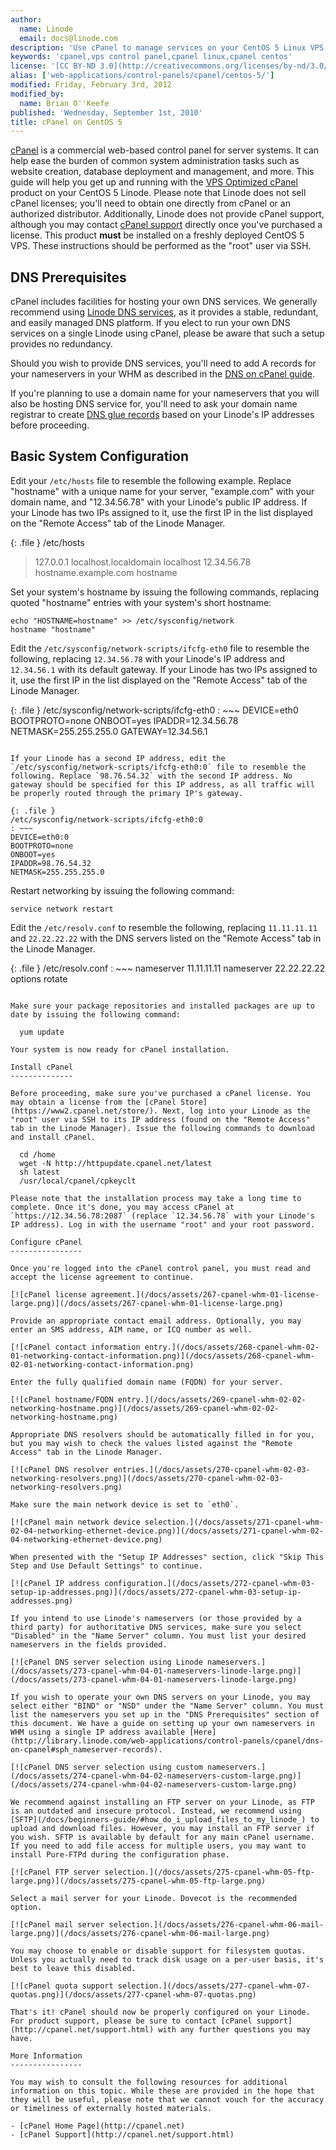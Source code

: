 ```yaml
---
author:
  name: Linode
  email: docs@linode.com
description: 'Use cPanel to manage services on your CentOS 5 Linux VPS.'
keywords: 'cpanel,vps control panel,cpanel linux,cpanel centos'
license: '[CC BY-ND 3.0](http://creativecommons.org/licenses/by-nd/3.0/us/)'
alias: ['web-applications/control-panels/cpanel/centos-5/']
modified: Friday, February 3rd, 2012
modified_by:
  name: Brian O''Keefe
published: 'Wednesday, September 1st, 2010'
title: cPanel on CentOS 5
---
```


[cPanel](http://cpanel.net) is a commercial web-based control panel for server systems. It can help ease the burden of common system administration tasks such as website creation, database deployment and management, and more. This guide will help you get up and running with the [VPS Optimized cPanel](http://cpanel.net/products/cpanelwhm/vps-optimized.html) product on your CentOS 5 Linode. Please note that Linode does not sell cPanel licenses; you'll need to obtain one directly from cPanel or an authorized distributor. Additionally, Linode does not provide cPanel support, although you may contact [cPanel support](http://cpanel.net/support.html) directly once you've purchased a license. This product **must** be installed on a freshly deployed CentOS 5 VPS. These instructions should be performed as the "root" user via SSH.

DNS Prerequisites
-----------------

cPanel includes facilities for hosting your own DNS services. We generally recommend using [Linode DNS services](/docs/dns-guides/configuring-dns-with-the-linode-manager), as it provides a stable, redundant, and easily managed DNS platform. If you elect to run your own DNS services on a single Linode using cPanel, please be aware that such a setup provides no redundancy.

Should you wish to provide DNS services, you'll need to add A records for your nameservers in your WHM as described in the [DNS on cPanel guide](https://library.linode.com/web-applications/control-panels/cpanel/dns-on-cpanel#sph_nameserver-records).

If you're planning to use a domain name for your nameservers that you will also be hosting DNS service for, you'll need to ask your domain name registrar to create [DNS glue records](http://en.wikipedia.org/wiki/Domain_Name_System#Circular_dependencies_and_glue_records) based on your Linode's IP addresses before proceeding.

Basic System Configuration
--------------------------

Edit your `/etc/hosts` file to resemble the following example. Replace "hostname" with a unique name for your server, "example.com" with your domain name, and "12.34.56.78" with your Linode's public IP address. If your Linode has two IPs assigned to it, use the first IP in the list displayed on the "Remote Access" tab of the Linode Manager.

{: .file }
/etc/hosts

> 127.0.0.1 localhost.localdomain localhost 12.34.56.78 hostname.example.com hostname

Set your system's hostname by issuing the following commands, replacing quoted "hostname" entries with your system's short hostname:

    echo "HOSTNAME=hostname" >> /etc/sysconfig/network
    hostname "hostname"

Edit the `/etc/sysconfig/network-scripts/ifcfg-eth0` file to resemble the following, replacing `12.34.56.78` with your Linode's IP address and `12.34.56.1` with its default gateway. If your Linode has two IPs assigned to it, use the first IP in the list displayed on the "Remote Access" tab of the Linode Manager.

{: .file }
/etc/sysconfig/network-scripts/ifcfg-eth0
: ~~~
  DEVICE=eth0
  BOOTPROTO=none
  ONBOOT=yes
  IPADDR=12.34.56.78
  NETMASK=255.255.255.0
  GATEWAY=12.34.56.1
  ~~~

If your Linode has a second IP address, edit the `/etc/sysconfig/network-scripts/ifcfg-eth0:0` file to resemble the following. Replace `98.76.54.32` with the second IP address. No gateway should be specified for this IP address, as all traffic will be properly routed through the primary IP's gateway.

{: .file }
/etc/sysconfig/network-scripts/ifcfg-eth0:0
: ~~~
  DEVICE=eth0:0
  BOOTPROTO=none
  ONBOOT=yes
  IPADDR=98.76.54.32
  NETMASK=255.255.255.0
  ~~~

Restart networking by issuing the following command:

    service network restart

Edit the `/etc/resolv.conf` to resemble the following, replacing `11.11.11.11` and `22.22.22.22` with the DNS servers listed on the "Remote Access" tab in the Linode Manager.

{: .file }
/etc/resolv.conf
: ~~~
  nameserver 11.11.11.11 nameserver 22.22.22.22 options rotate
  ~~~
  
Make sure your package repositories and installed packages are up to date by issuing the following command:

    yum update

Your system is now ready for cPanel installation.

Install cPanel
--------------

Before proceeding, make sure you've purchased a cPanel license. You may obtain a license from the [cPanel Store](https://www2.cpanel.net/store/). Next, log into your Linode as the "root" user via SSH to its IP address (found on the "Remote Access" tab in the Linode Manager). Issue the following commands to download and install cPanel.

    cd /home
    wget -N http://httpupdate.cpanel.net/latest
    sh latest
    /usr/local/cpanel/cpkeyclt

Please note that the installation process may take a long time to complete. Once it's done, you may access cPanel at `https://12.34.56.78:2087` (replace `12.34.56.78` with your Linode's IP address). Log in with the username "root" and your root password.

Configure cPanel
----------------

Once you're logged into the cPanel control panel, you must read and accept the license agreement to continue.

[![cPanel license agreement.](/docs/assets/267-cpanel-whm-01-license-large.png)](/docs/assets/267-cpanel-whm-01-license-large.png)

Provide an appropriate contact email address. Optionally, you may enter an SMS address, AIM name, or ICQ number as well.

[![cPanel contact information entry.](/docs/assets/268-cpanel-whm-02-01-networking-contact-information.png)](/docs/assets/268-cpanel-whm-02-01-networking-contact-information.png)

Enter the fully qualified domain name (FQDN) for your server.

[![cPanel hostname/FQDN entry.](/docs/assets/269-cpanel-whm-02-02-networking-hostname.png)](/docs/assets/269-cpanel-whm-02-02-networking-hostname.png)

Appropriate DNS resolvers should be automatically filled in for you, but you may wish to check the values listed against the "Remote Access" tab in the Linode Manager.

[![cPanel DNS resolver entries.](/docs/assets/270-cpanel-whm-02-03-networking-resolvers.png)](/docs/assets/270-cpanel-whm-02-03-networking-resolvers.png)

Make sure the main network device is set to `eth0`.

[![cPanel main network device selection.](/docs/assets/271-cpanel-whm-02-04-networking-ethernet-device.png)](/docs/assets/271-cpanel-whm-02-04-networking-ethernet-device.png)

When presented with the "Setup IP Addresses" section, click "Skip This Step and Use Default Settings" to continue.

[![cPanel IP address configuration.](/docs/assets/272-cpanel-whm-03-setup-ip-addresses.png)](/docs/assets/272-cpanel-whm-03-setup-ip-addresses.png)

If you intend to use Linode's nameservers (or those provided by a third party) for authoritative DNS services, make sure you select "Disabled" in the "Name Server" column. You must list your desired nameservers in the fields provided.

[![cPanel DNS server selection using Linode nameservers.](/docs/assets/273-cpanel-whm-04-01-nameservers-linode-large.png)](/docs/assets/273-cpanel-whm-04-01-nameservers-linode-large.png)

If you wish to operate your own DNS servers on your Linode, you may select either "BIND" or "NSD" under the "Name Server" column. You must list the nameservers you set up in the "DNS Prerequisites" section of this document. We have a guide on setting up your own nameservers in WHM using a single IP address available [Here](http://library.linode.com/web-applications/control-panels/cpanel/dns-on-cpanel#sph_nameserver-records).

[![cPanel DNS server selection using custom nameservers.](/docs/assets/274-cpanel-whm-04-02-nameservers-custom-large.png)](/docs/assets/274-cpanel-whm-04-02-nameservers-custom-large.png)

We recommend against installing an FTP server on your Linode, as FTP is an outdated and insecure protocol. Instead, we recommend using [SFTP](/docs/beginners-guide/#how_do_i_upload_files_to_my_linode_) to upload and download files. However, you may install an FTP server if you wish. SFTP is available by default for any main cPanel username. If you need to add file access for multiple users, you may want to install Pure-FTPd during the configuration phase.

[![cPanel FTP server selection.](/docs/assets/275-cpanel-whm-05-ftp-large.png)](/docs/assets/275-cpanel-whm-05-ftp-large.png)

Select a mail server for your Linode. Dovecot is the recommended option.

[![cPanel mail server selection.](/docs/assets/276-cpanel-whm-06-mail-large.png)](/docs/assets/276-cpanel-whm-06-mail-large.png)

You may choose to enable or disable support for filesystem quotas. Unless you actually need to track disk usage on a per-user basis, it's best to leave this disabled.

[![cPanel quota support selection.](/docs/assets/277-cpanel-whm-07-quotas.png)](/docs/assets/277-cpanel-whm-07-quotas.png)

That's it! cPanel should now be properly configured on your Linode. For product support, please be sure to contact [cPanel support](http://cpanel.net/support.html) with any further questions you may have.

More Information
----------------

You may wish to consult the following resources for additional information on this topic. While these are provided in the hope that they will be useful, please note that we cannot vouch for the accuracy or timeliness of externally hosted materials.

- [cPanel Home Page](http://cpanel.net)
- [cPanel Support](http://cpanel.net/support.html)



